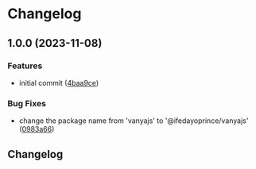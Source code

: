# Changelog

## 1.0.0 (2023-11-08)


### Features

* initial commit ([4baa9ce](https://github.com/ifedayoprince/vanyajs/commit/4baa9ce4d2d04bada9a651669f4de3938e3aea92))


### Bug Fixes

* change the package name from 'vanyajs' to '@ifedayoprince/vanyajs' ([0983a66](https://github.com/ifedayoprince/vanyajs/commit/0983a66c709a6906f4bdf08bc229d63b7392e5a5))

## Changelog
